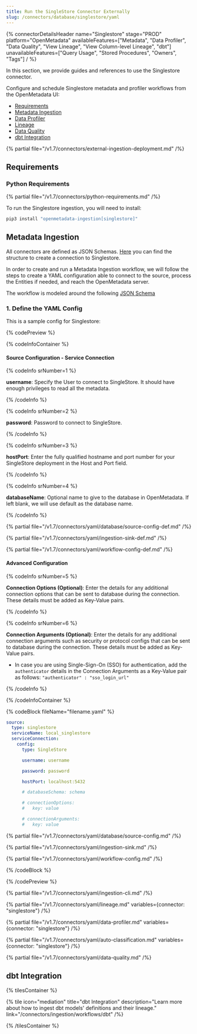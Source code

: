 ```yaml
---
title: Run the SingleStore Connector Externally
slug: /connectors/database/singlestore/yaml
---
```


{% connectorDetailsHeader
name="Singlestore"
stage="PROD"
platform="OpenMetadata"
availableFeatures=["Metadata", "Data Profiler", "Data Quality", "View Lineage", "View Column-level Lineage", "dbt"]
unavailableFeatures=["Query Usage", "Stored Procedures", "Owners", "Tags"]
/ %}


In this section, we provide guides and references to use the Singlestore connector.

Configure and schedule Singlestore metadata and profiler workflows from the OpenMetadata UI:

- [Requirements](#requirements)
- [Metadata Ingestion](#metadata-ingestion)
- [Data Profiler](#data-profiler)
- [Lineage](#lineage)
- [Data Quality](#data-quality)
- [dbt Integration](#dbt-integration)

{% partial file="/v1.7/connectors/external-ingestion-deployment.md" /%}

## Requirements

### Python Requirements

{% partial file="/v1.7/connectors/python-requirements.md" /%}

To run the Singlestore ingestion, you will need to install:

```bash
pip3 install "openmetadata-ingestion[singlestore]"
```

## Metadata Ingestion

All connectors are defined as JSON Schemas.
[Here](https://github.com/open-metadata/OpenMetadata/blob/main/openmetadata-spec/src/main/resources/json/schema/entity/services/connections/database/singleStoreConnection.json)
you can find the structure to create a connection to Singlestore.

In order to create and run a Metadata Ingestion workflow, we will follow
the steps to create a YAML configuration able to connect to the source,
process the Entities if needed, and reach the OpenMetadata server.

The workflow is modeled around the following
[JSON Schema](https://github.com/open-metadata/OpenMetadata/blob/main/openmetadata-spec/src/main/resources/json/schema/metadataIngestion/workflow.json)

### 1. Define the YAML Config

This is a sample config for Singlestore:

{% codePreview %}

{% codeInfoContainer %}

#### Source Configuration - Service Connection

{% codeInfo srNumber=1 %}

**username**: Specify the User to connect to SingleStore. It should have enough privileges to read all the metadata.

{% /codeInfo %}

{% codeInfo srNumber=2 %}

**password**: Password to connect to SingleStore.

{% /codeInfo %}

{% codeInfo srNumber=3 %}

**hostPort**: Enter the fully qualified hostname and port number for your SingleStore deployment in the Host and Port field.

{% /codeInfo %}

{% codeInfo srNumber=4 %}

**databaseName**: Optional name to give to the database in OpenMetadata. If left blank, we will use default as the database name.

{% /codeInfo %}

{% partial file="/v1.7/connectors/yaml/database/source-config-def.md" /%}

{% partial file="/v1.7/connectors/yaml/ingestion-sink-def.md" /%}

{% partial file="/v1.7/connectors/yaml/workflow-config-def.md" /%}

#### Advanced Configuration

{% codeInfo srNumber=5 %}

**Connection Options (Optional)**: Enter the details for any additional connection options that can be sent to database during the connection. These details must be added as Key-Value pairs.

{% /codeInfo %}

{% codeInfo srNumber=6 %}

**Connection Arguments (Optional)**: Enter the details for any additional connection arguments such as security or protocol configs that can be sent to database during the connection. These details must be added as Key-Value pairs.

- In case you are using Single-Sign-On (SSO) for authentication, add the `authenticator` details in the Connection Arguments as a Key-Value pair as follows: `"authenticator" : "sso_login_url"`

{% /codeInfo %}


{% /codeInfoContainer %}

{% codeBlock fileName="filename.yaml" %}

```yaml {% isCodeBlock=true %}
source:
  type: singlestore
  serviceName: local_singlestore
  serviceConnection:
    config:
      type: SingleStore
```
```yaml {% srNumber=1 %}
      username: username
```
```yaml {% srNumber=2 %}
      password: password
```
```yaml {% srNumber=3 %}
      hostPort: localhost:5432
```
```yaml {% srNumber=4 %}
      # databaseSchema: schema
```
```yaml {% srNumber=5 %}
      # connectionOptions:
      #   key: value
```
```yaml {% srNumber=6 %}
      # connectionArguments:
      #   key: value
```

{% partial file="/v1.7/connectors/yaml/database/source-config.md" /%}

{% partial file="/v1.7/connectors/yaml/ingestion-sink.md" /%}

{% partial file="/v1.7/connectors/yaml/workflow-config.md" /%}

{% /codeBlock %}

{% /codePreview %}

{% partial file="/v1.7/connectors/yaml/ingestion-cli.md" /%}

{% partial file="/v1.7/connectors/yaml/lineage.md" variables={connector: "singlestore"} /%}

{% partial file="/v1.7/connectors/yaml/data-profiler.md" variables={connector: "singlestore"} /%}

{% partial file="/v1.7/connectors/yaml/auto-classification.md" variables={connector: "singlestore"} /%}

{% partial file="/v1.7/connectors/yaml/data-quality.md" /%}

## dbt Integration

{% tilesContainer %}

{% tile
  icon="mediation"
  title="dbt Integration"
  description="Learn more about how to ingest dbt models' definitions and their lineage."
  link="/connectors/ingestion/workflows/dbt" /%}

{% /tilesContainer %}
